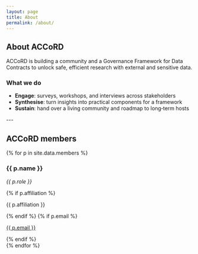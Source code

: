```yaml
---
layout: page
title: About
permalink: /about/
---
```


## About ACCoRD

ACCoRD is building a community and a Governance Framework for Data Contracts to unlock safe, efficient research with external and sensitive data.

### What we do

- **Engage**: surveys, workshops, and interviews across stakeholders
- **Synthesise**: turn insights into practical components for a framework
- **Sustain**: hand over a living community and roadmap to long‑term hosts

<div class="spacer-sm"></div>
---
<div class="spacer-sm"></div>

## ACCoRD members

<div class="people-grid">
  {% for p in site.data.members %}
  <div class="person">
    <h3>{{ p.name }}</h3>
    <p><em>{{ p.role }}</em></p>
    {% if p.affiliation %}<p>{{ p.affiliation }}</p>{% endif %}
    {% if p.email %}<p><a href="mailto:{{ p.email }}">{{ p.email }}</a></p>{% endif %}
  </div>
  {% endfor %}
</div>
